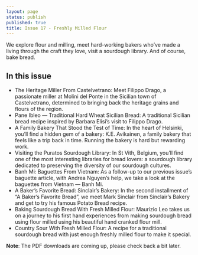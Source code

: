 ```yaml
---
layout: page
status: publish
published: true
title: Issue 17 - Freshly Milled Flour
---
```


We explore flour and milling, meet hard-working bakers who’ve made a living through the craft they love, visit a sourdough library. And of course, bake bread.

## In this issue

-   The Heritage Miller From Castelvetrano: Meet Filippo Drago, a passionate miller at Molini del Ponte in the Sicilian town of Castelvetrano, determined to bringing back the heritage grains and flours of the region.
-   Pane Ibleo — Traditional Hard Wheat Sicilian Bread: A traditional Sicilian bread recipe inspired by Barbara Elisi’s visit to Filippo Drago.
-   A Family Bakery That Stood the Test of Time: In the heart of Helsinki, you’ll find a hidden gem of a bakery: K.E. Avikainen, a family bakery that feels like a trip back in time. Running the bakery is hard but rewarding work.
-   Visiting the Puratos Sourdough Library: In St Vith, Belgium, you’ll find one of the most interesting libraries for bread lovers: a sourdough library dedicated to preserving the diversity of our sourdough cultures.
-   Banh Mi: Baguettes From Vietnam: As a follow-up to our previous issue’s baguette article, with Andrea Nguyen’s help, we take a look at the baguettes from Vietnam — Banh Mi.
-   A Baker’s Favorite Bread: Sinclair’s Bakery: In the second installment of “A Baker’s Favorite Bread”, we meet Mark Sinclair from Sinclair’s Bakery and get to try his famous Potato Bread recipe.
-   Baking Sourdough Bread With Fresh Milled Flour: Maurizio Leo takes us on a journey to his first hand experiences from making sourdough bread using flour milled using his beautiful hand cranked flour mill.
-   Country Sour With Fresh Milled Flour: A recipe for a traditional sourdough bread with just enough freshly milled flour to make it special.

**Note**: The PDF downloads are coming up, please check back a bit later.

